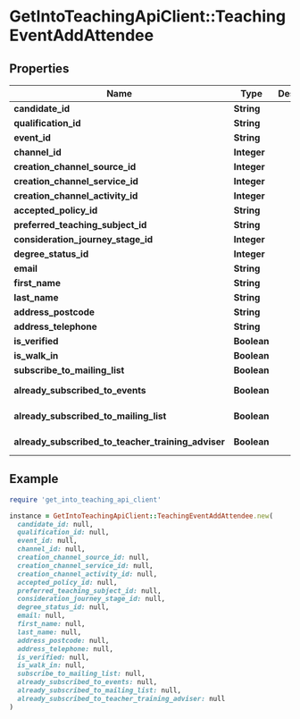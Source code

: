 # GetIntoTeachingApiClient::TeachingEventAddAttendee

## Properties

| Name | Type | Description | Notes |
| ---- | ---- | ----------- | ----- |
| **candidate_id** | **String** |  | [optional] |
| **qualification_id** | **String** |  | [optional] |
| **event_id** | **String** |  |  |
| **channel_id** | **Integer** |  | [optional] |
| **creation_channel_source_id** | **Integer** |  | [optional] |
| **creation_channel_service_id** | **Integer** |  | [optional] |
| **creation_channel_activity_id** | **Integer** |  | [optional] |
| **accepted_policy_id** | **String** |  |  |
| **preferred_teaching_subject_id** | **String** |  | [optional] |
| **consideration_journey_stage_id** | **Integer** |  | [optional] |
| **degree_status_id** | **Integer** |  | [optional] |
| **email** | **String** |  |  |
| **first_name** | **String** |  |  |
| **last_name** | **String** |  |  |
| **address_postcode** | **String** |  | [optional] |
| **address_telephone** | **String** |  | [optional] |
| **is_verified** | **Boolean** |  | [optional] |
| **is_walk_in** | **Boolean** |  | [optional] |
| **subscribe_to_mailing_list** | **Boolean** |  | [optional] |
| **already_subscribed_to_events** | **Boolean** |  | [optional][readonly] |
| **already_subscribed_to_mailing_list** | **Boolean** |  | [optional][readonly] |
| **already_subscribed_to_teacher_training_adviser** | **Boolean** |  | [optional][readonly] |

## Example

```ruby
require 'get_into_teaching_api_client'

instance = GetIntoTeachingApiClient::TeachingEventAddAttendee.new(
  candidate_id: null,
  qualification_id: null,
  event_id: null,
  channel_id: null,
  creation_channel_source_id: null,
  creation_channel_service_id: null,
  creation_channel_activity_id: null,
  accepted_policy_id: null,
  preferred_teaching_subject_id: null,
  consideration_journey_stage_id: null,
  degree_status_id: null,
  email: null,
  first_name: null,
  last_name: null,
  address_postcode: null,
  address_telephone: null,
  is_verified: null,
  is_walk_in: null,
  subscribe_to_mailing_list: null,
  already_subscribed_to_events: null,
  already_subscribed_to_mailing_list: null,
  already_subscribed_to_teacher_training_adviser: null
)
```

